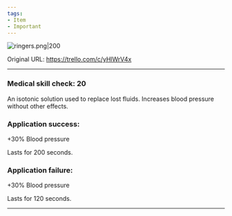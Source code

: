 ```yaml
---
tags:
- Item
- Important
---
```


![ringers.png\|200](/Items/Ringer's%20Solution%20-%20Attachments/6718845db30472d958dd7c74.png)

Original URL: https://trello.com/c/yHlWrV4x

---

### Medical skill check: 20

An isotonic solution used to replace lost fluids. Increases blood pressure without other effects.

### Application success:

\+30% Blood pressure

Lasts for 200 seconds.

### Application failure:

\+30% Blood pressure

Lasts for 120 seconds.

---


